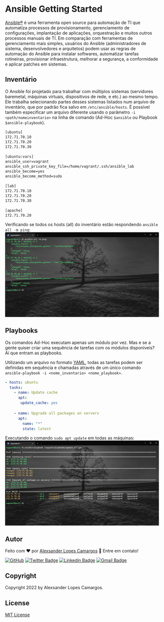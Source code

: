 # Ansible Getting Started

[Ansible®](https://www.ansible.com/) é uma ferramenta open source para automação de TI que automatiza processos de provisionamento, gerenciamento de configurações, implantação de aplicações, orquestração e muitos outros processos manuais de TI. Em comparação com ferramentas de gerenciamento mais simples, usuários do Ansible (administradores de sistema, desenvolvedores e arquitetos) podem usar as regras de automação do Ansible para instalar softwares, automatizar tarefas rotineiras, provisionar infraestrutura, melhorar a segurança, a conformidade e aplicar patches em sistemas.

## Inventário

O Ansible foi projetado para trabalhar com múltiplos sistemas (servidores baremetal, máquinas virtuais, dispositivos de rede, e etc.) ao mesmo tempo. Ele trabalha selecionando partes desses sistemas listados num arquivo de inventário, que por padrão fica salvo em `/etc/ansible/hosts`. É possível também especificar um arquivo diferente usando o parâmetro `-i <path/nomeinventario>` na linha de comando (Ad-Hoc `$ansible` ou Playbook `$ansible-playbook`).

```
[ubuntu]
172.71.70.10
172.71.70.20
172.71.70.30

[ubuntu:vars]
ansible_user=vagrant
ansible_ssh_private_key_file=/home/vagrant/.ssh/ansible_lab
ansible_become=yes
ansible_become_method=sudo

[lab]
172.71.70.10
172.71.70.20
172.71.70.30

[apache]
172.71.70.20
```

Verificando se todos os hosts (all) do inventário estão respondendo `ansible all -m ping`:
![](asset/ping.png)

## Playbooks
Os comandos Ad-Hoc executam apenas um módulo por vez. Mas e se a gente quiser criar uma sequência de tarefas com os módulos disponíveis? Aí que entram as playbooks.

Utilizando um arquivo no formato [YAML](https://yaml.org/), todas as tarefas podem ser definidas em sequência e chamadas através de um único comando `ansible-playbook -i <nome_inventario> <nome_playbook>`.

```yml
- hosts: ubuntu
  tasks:
    - name: Update cache
      apt:
       update_cache: yes

    - name: Upgrade all packages on servers
      apt:
        name: "*"
        state: latest
```

Executando o comando `sudo apt update` em todas as máquinas:
![](asset/update.png)

## Autor

Feito com :heart: por [Alexsander Lopes Camargos](https://github.com/alexcamargos) :wave: Entre em contato!

[![GitHub](https://img.shields.io/badge/-AlexCamargos-1ca0f1?style=flat-square&labelColor=1ca0f1&logo=github&logoColor=white&link=https://github.com/alexcamargos)](https://github.com/alexcamargos)
[![Twitter Badge](https://img.shields.io/badge/-@alcamargos-1ca0f1?style=flat-square&labelColor=1ca0f1&logo=twitter&logoColor=white&link=https://twitter.com/alcamargos)](https://twitter.com/alcamargos)
[![Linkedin Badge](https://img.shields.io/badge/-alexcamargos-1ca0f1?style=flat-square&logo=Linkedin&logoColor=white&link=https://www.linkedin.com/in/alexcamargos/)](https://www.linkedin.com/in/alexcamargos/)
[![Gmail Badge](https://img.shields.io/badge/-alcamargos@vivaldi.net-1ca0f1?style=flat-square&labelColor=1ca0f1&logo=Gmail&logoColor=white&link=mailto:alcamargos@vivaldi.net)](mailto:alcamargos@vivaldi.net)

## Copyright

Copyright 2022 by Alexsander Lopes Camargos.

## License

[MIT License](LICENSE)
